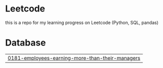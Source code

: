 # Leetcode
this is a repo for my learning progress on Leetcode (Python, SQL, pandas)


# Database
|  |
| ------- |
| [0181-employees-earning-more-than-their-managers](https://github.com/dessyfitriaya/leetcode/tree/master/0181-employees-earning-more-than-their-managers) |
